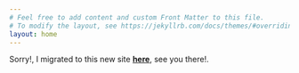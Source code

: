 ```yaml
---
# Feel free to add content and custom Front Matter to this file.
# To modify the layout, see https://jekyllrb.com/docs/themes/#overriding-theme-defaults
layout: home
---
```


Sorry!, I migrated to this new site [**here**](https://cmaronga.github.io/codecraft.blog/), see you there!.


